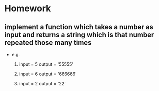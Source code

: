 # Homework

## implement a function which takes a number as input and returns a string which is that number repeated those many times

* e.g.

    1. input = 5
       output = '55555'

    2. input = 6
       output = '666666'

    3. input = 2
       output = '22'
